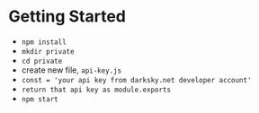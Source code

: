 # Getting Started

- `npm install`
- `mkdir private`
- `cd private`
- create new file, `api-key.js`
- `const = 'your api key from darksky.net developer account'`
- `return that api key as module.exports`
-  `npm start`